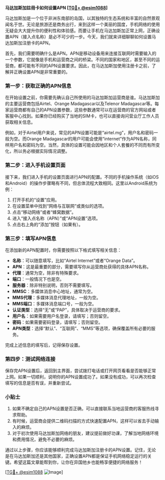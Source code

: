 **马达加斯加註冊卡如何设置APN [[TG💪+ @esim1088](https://t.me/s/esim1088)]**

马达加斯加是一个位于非洲东南部的岛国，以其独特的生态系统和丰富的自然景观闻名于世。无论是旅游还是商务出行，来到这样一个美丽的国度，手机网络的使用无疑会大大提升你的便利性和体验感。而要让手机在马达加斯加正常上网，正确设置APN（接入点名称）是必不可少的一步。今天，我们就来详细聊聊如何设置马达加斯加注册卡的APN。

首先，我们需要明确什么是APN。APN是移动设备用来连接互联网时需要输入的一个参数，它就像是手机和运营商之间的桥梁。不同的国家和地区，甚至不同的运营商，都可能有不同的APN设置要求。因此，在马达加斯加使用注册卡之前，了解并正确设置APN是非常重要的。

### 第一步：获取正确的APN信息

在开始设置之前，你需要先确认自己所使用的马达加斯加运营商是谁。马达加斯加的主要运营商包括Airtel、Orange Madagascar以及Telenor Madagascar等。每家运营商都有自己的APN设置参数，这些参数通常可以在运营商的官方网站或者客服中心找到。如果你已经购买了当地的SIM卡，也可以直接询问营业厅工作人员获取相关信息。

例如，对于Airtel用户来说，常见的APN设置可能是“airtel.mg”，用户名和密码一般为空。而Orange Madagascar的用户可能会使用“internet”作为APN名称，同样用户名和密码为空。当然，具体的设置可能会因地区和个人套餐的不同而有所变化，所以务必根据实际情况调整。

### 第二步：进入手机设置页面

接下来，我们进入手机的设置页面进行APN的配置。不同的手机操作系统（如iOS和Android）的操作步骤略有不同，但总体流程大致相同。这里以Android系统为例：

1. 打开手机的“设置”应用。
2. 在设置菜单中找到“网络与互联网”或类似的选项。
3. 点击“移动网络”或者“蜂窝数据”。
4. 进入“接入点名称（APN）”或“APN设置”选项。
5. 点击右上角的“添加”按钮（如果有）。

### 第三步：填写APN信息

在添加新的APN配置时，你需要按照以下格式填写相关信息：

- **名称**：可以随意填写，比如“Airtel Internet”或者“Orange Data”。
- **APN**：这是最重要的部分，需要填写你从运营商处获得的具体APN名称。
- **代理**：通常为空，除非有特殊要求。
- **端口**：一般情况下也是空。
- **服务器**：除非特别说明，否则不需要填写。
- **MMSC**：多媒体消息中心地址，通常为空。
- **MMS代理**：多媒体消息代理地址，一般为空。
- **MMS端口**：多媒体消息端口号，一般为空。
- **认证类型**：选择“无”或“PAP”，具体取决于运营商的要求。
- **用户名**：如果需要用户名登录，请填写；否则留空。
- **密码**：如果需要密码登录，请填写；否则留空。
- **APN类型**：选择“默认”、“互联网”、“MMS”等选项，确保覆盖所有必要的服务。

完成上述信息的填写后，记得保存设置。

### 第四步：测试网络连接

保存完APN设置后，返回到主界面，尝试拨打电话或打开网页看看是否能够正常上网。如果一切顺利，说明你的APN设置成功了。如果没有成功，可以再次检查填写的信息是否有误，并重新尝试。

### 小贴士

1. 如果不确定自己的APN设置是否正确，可以直接联系当地运营商的客服热线寻求帮助。
2. 有时候，运营商会提供二维码扫描的方式快速配置APN，这样可以省去手动输入的麻烦。
3. 对于初次使用马达加斯加网络的朋友，建议提前做好功课，了解当地网络环境和费用情况，避免不必要的麻烦。

通过以上步骤，你应该能够顺利完成马达加斯加注册卡的APN设置。记住，无论是在马达加斯加还是其他国家，正确设置APN都是保证手机网络稳定运行的关键。希望这篇文章能帮到你，让你在异国他乡也能畅享便捷的网络服务！

[[TG💪+ @esim1088](https://t.me/s/esim1088) ![Image](https://i.postimg.cc/4NQfJmqS/Snipaste-2025-05-13-00-14-12.png)]